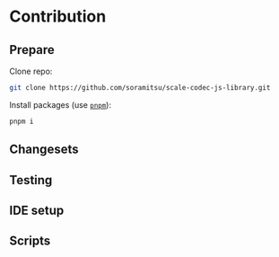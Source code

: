 # Contribution

## Prepare

Clone repo:

```sh
git clone https://github.com/soramitsu/scale-codec-js-library.git
```

Install packages (use [`pnpm`](https://pnpm.io/)):

```sh
pnpm i
```

## Changesets

## Testing

## IDE setup

## Scripts
